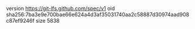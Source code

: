 version https://git-lfs.github.com/spec/v1
oid sha256:7ba3e9e700bae66e624a4d3af35031740aa2c58887d30974aad908c87ef9246f
size 5838
